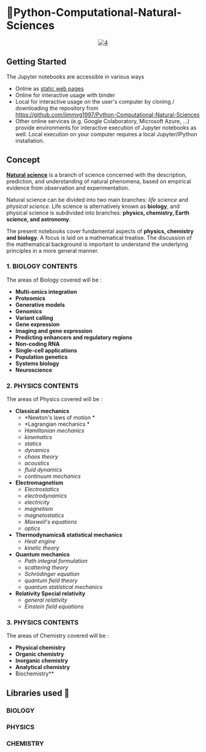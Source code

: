 # 🔬Python-Computational-Natural-Sciences
<center><a href="https://ibb.co/GsHvxMH"><img src="https://i.ibb.co/gv4MjW4/4.png" alt="4" border="0"></a></center>


## Getting Started
The Jupyter notebooks are accessible in various ways

* Online as [static web pages](https://nbviewer.jupyter.org)
* Online for interactive usage with binder
* Local for interactive usage on the user's computer by cloning / downloading the repository from https://github.com/jimmyg1997/Python-Computational-Natural-Sciences
* Other online services (e.g. Google Colaboratory, Microsoft Azure, ...) provide environments for interactive execution of Jupyter notebooks as well. Local execution on your computer requires a local Jupyter/IPython installation. 


## Concept

[**Natural science**](https://www.wikiwand.com/en/Natural_science) is a branch of science concerned with the description, prediction, and understanding of natural phenomena, based on empirical evidence from observation and experimentation.  

Natural science can be divided into two main branches: *life science* and *physical science*. Life science is alternatively known as **biology**, and physical science is subdivided into branches: **physics, chemistry, Earth science, and astronomy**.

The present notebooks cover fundamental aspects of **physics, chemistry and biology**. A focus is laid on a mathematical treatise. The discussion of the mathematical background is important to understand the underlying principles in a more general manner.

### 1. BIOLOGY CONTENTS

The areas of Biology covered will be :

* **Multi-omics integration**
* **Proteomics**
* **Generative models**
* **Genomics**
* **Variant calling**
* **Gene expression**
* **Imaging and gene expression**
* **Predicting enhancers and regulatory regions**
* **Non-coding RNA**
* **Single-cell applications**
* **Population genetics**
* **Systems biology**
* **Neuroscience**


### 2. PHYSICS CONTENTS

The areas of Physics covered will be :
* **Classical mechanics**
  * *Newton's laws of motion *
  * *Lagrangian mechanics *
  * *Hamiltonian mechanics* 
  * *kinematics*
  * *statics* 
  * *dynamics* 
  * *chaos theory* 
  * *acoustics* 
  * *fluid dynamics*
  * *continuum mechanics*
* **Electromagnetism**
  * *Electrostatics*
  * *electrodynamics*
  * *electricity*
  * *magnetism*
  * *magnetostatics*
  * *Maxwell's equations*
  * *optics*
* **Thermodynamics& statistical mechanics**
  * *Heat engine*
  * *kinetic theory*
* **Quantum mechanics**
  * *Path integral formulation*
  * *scattering theory*
  * *Schrödinger equation*
  * *quantum field theory* 
  * *quantum statistical mechanics*
* **Relativity	Special relativity**
  * *general relativity*
  * *Einstein field equations*

### 3. PHYSICS CONTENTS

The areas of Chemistry covered will be :

* **Physical chemistry**
* **Organic chemistry**
* **Inorganic chemistry**
* **Analytical chemistry**
* Biochemistry**



## Libraries used 🚧
### BIOLOGY
### PHYSICS
### CHEMISTRY


